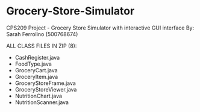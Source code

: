 # Grocery-Store-Simulator
CPS209 Project - Grocery Store Simulator with interactive GUI interface
By: Sarah Ferrolino (500768674)

ALL CLASS FILES IN ZIP (8):
- CashRegister.java
- FoodType.java
- GroceryCart.java
- GroceryItem.java
- GroceryStoreFrame.java
- GroceryStoreViewer.java
- NutritionChart.java
- NutritionScanner.java
